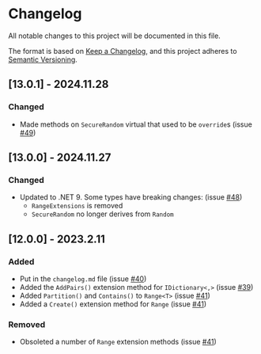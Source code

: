 # Changelog

All notable changes to this project will be documented in this file.

The format is based on [Keep a Changelog](https://keepachangelog.com/en/1.0.0/),
and this project adheres to [Semantic Versioning](https://semver.org/spec/v2.0.0.html).

## [13.0.1] - 2024.11.28

### Changed
- Made methods on `SecureRandom` virtual that used to be `override`s (issue [#49](https://github.com/JasonBock/SpackleNet/issues/49))

## [13.0.0] - 2024.11.27

### Changed
- Updated to .NET 9. Some types have breaking changes: (issue [#48](https://github.com/JasonBock/SpackleNet/issues/48))
	- `RangeExtensions` is removed
	- `SecureRandom` no longer derives from `Random`

## [12.0.0] - 2023.2.11

### Added
- Put in the `changelog.md` file (issue [#40](https://github.com/JasonBock/SpackleNet/issues/40))
- Added the `AddPairs()` extension method for `IDictionary<,>` (issue [#39](https://github.com/JasonBock/SpackleNet/issues/39))
- Added `Partition()` and `Contains()` to `Range<T>` (issue [#41](https://github.com/JasonBock/SpackleNet/issues/41))
- Added a `Create()` extension method for `Range` (issue [#41](https://github.com/JasonBock/SpackleNet/issues/41))

### Removed
- Obsoleted a number of `Range` extension methods (issue [#41](https://github.com/JasonBock/SpackleNet/issues/41))